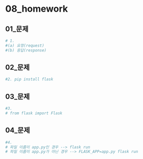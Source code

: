 # 08_homework

## 01_문제

```python
# 1.
#(a) 요청(request)
#(b) 응답(response)

```



## 02_문제

```python
#2. pip install flask
```



## 03_문제

```python
#3.
# from flask import Flask

```



##  04_문제

```python
#4.
# 파일 이름이 app.py인 경우 --> flask run
# 파일 이름이 app.py가 아닌 경우 --> FLASK_APP=app.py flask run 
```

